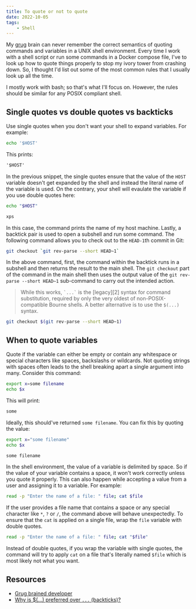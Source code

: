 ```yaml
---
title: To quote or not to quote
date: 2022-10-05
tags:
    - Shell
---
```


My [grug] brain can never remember the correct semantics of quoting commands and variables
in a UNIX shell environment. Every time I work with a shell script or run some commands in a
Docker compose file, I've to look up how to quote things properly to stop my ivory tower
from crashing down. So, I thought I'd list out some of the most common rules that I usually
look up all the time.

I mostly work with bash; so that's what I'll focus on. However, the rules should be similar
for any POSIX compliant shell.

## Single quotes vs double quotes vs backticks

Use single quotes when you don't want your shell to expand variables. For example:

```sh
echo '$HOST'

```

This prints:

```txt
'$HOST'
```

In the previous snippet, the single quotes ensure that the value of the `HOST` variable
doesn't get expanded by the shell and instead the literal name of the variable is used. On
the contrary, your shell will evaulate the variable if you use double quotes here:

```sh
echo "$HOST"
```

```txt
xps
```

In this case, the command prints the name of my host machine. Lastly, a backtick pair is
used to open a subshell and run some command. The following command allows you to check out
to the `HEAD-1`th commit in Git:

```sh
git checkout `git rev-parse --short HEAD~1`
```

In the above command, first, the command within the backtick runs in a subshell and then
returns the result to the main shell. The `git checkout` part of the command in the main
shell then uses the output value of the `git rev-parse --short HEAD~1` sub-command to carry
out the intended action.

> While this works, `` `...` `` is the [legacy][2] syntax for command substitution,
> required by only the very oldest of non-POSIX-compatible Bourne shells. A better
> alternative is to use the `$(...)` syntax.

```sh
git checkout $(git rev-parse --short HEAD~1)
```

## When to quote variables

Quote if the variable can either be empty or contain any whitespace or special characters
like spaces, backslashs or wildcards. Not quoting strings with spaces often leads to the
shell breaking apart a single argument into many. Consider this command:

```sh
export x=some filename
echo $x
```

This will print:

```txt
some
```

Ideally, this should've returned `some filename`. You can fix this by quoting the value:

```sh
export x="some filename"
echo $x
```

```txt
some filename
```

In the shell environment, the value of a variable is delimited by space. So if the value of
your variable contains a space, it won't work correctly unless you quote it properly. This
can also happen while accepting a value from a user and assigning it to a variable. For
example:

```sh
read -p "Enter the name of a file: " file; cat $file
```

If the user provides a file name that contains a space or any special character like `*`,
`?` or `/`, the command above will behave unexpectedly. To ensure that the `cat` is applied
on a single file, wrap the `file` variable with double quotes.

```sh
read -p "Enter the name of a file: " file; cat "$file"
```

Instead of double quotes, if you wrap the variable with single quotes, the command will try
to apply `cat` on a file that's literally named `$file` which is most likely not what you
want.

## Resources

* [Grug brained developer][grug]
* [Why is $(...) preferred over `...` (backticks)?]


[grug]: https://grugbrain.dev/
[why is $(...) preferred over `...` (backticks)?]: http://mywiki.wooledge.org/BashFAQ/082
